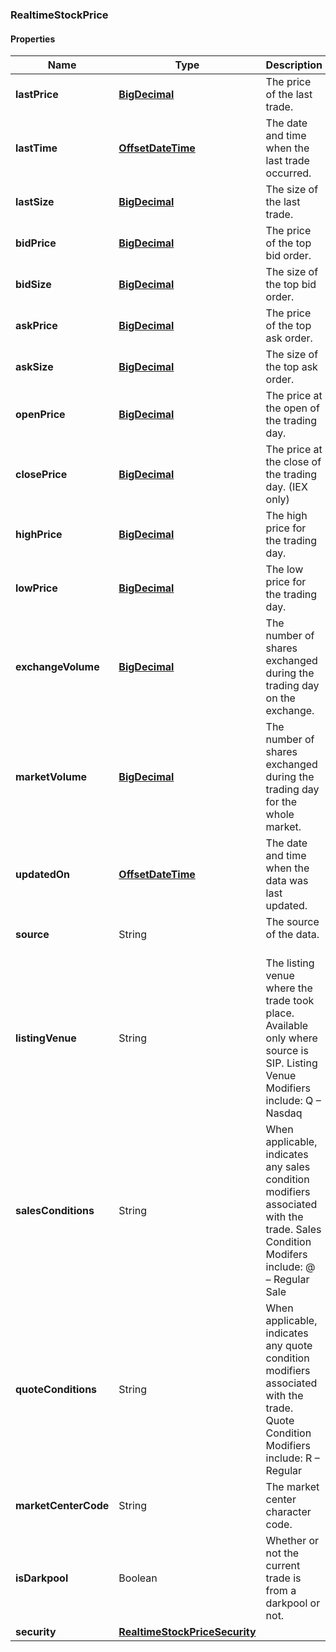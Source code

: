
[//]: # (CLASS:RealtimeStockPrice)

[//]: # (KIND:object)

### RealtimeStockPrice

#### Properties

[//]: # (START_DEFINITION)

Name | Type | Description
------------ | ------------- | -------------
**lastPrice** | [**BigDecimal**](BigDecimal.md) | The price of the last trade. &nbsp;
**lastTime** | [**OffsetDateTime**](OffsetDateTime.md) | The date and time when the last trade occurred. &nbsp;
**lastSize** | [**BigDecimal**](BigDecimal.md) | The size of the last trade. &nbsp;
**bidPrice** | [**BigDecimal**](BigDecimal.md) | The price of the top bid order. &nbsp;
**bidSize** | [**BigDecimal**](BigDecimal.md) | The size of the top bid order. &nbsp;
**askPrice** | [**BigDecimal**](BigDecimal.md) | The price of the top ask order. &nbsp;
**askSize** | [**BigDecimal**](BigDecimal.md) | The size of the top ask order. &nbsp;
**openPrice** | [**BigDecimal**](BigDecimal.md) | The price at the open of the trading day. &nbsp;
**closePrice** | [**BigDecimal**](BigDecimal.md) | The price at the close of the trading day. (IEX only) &nbsp;
**highPrice** | [**BigDecimal**](BigDecimal.md) | The high price for the trading day. &nbsp;
**lowPrice** | [**BigDecimal**](BigDecimal.md) | The low price for the trading day. &nbsp;
**exchangeVolume** | [**BigDecimal**](BigDecimal.md) | The number of shares exchanged during the trading day on the exchange. &nbsp;
**marketVolume** | [**BigDecimal**](BigDecimal.md) | The number of shares exchanged during the trading day for the whole market. &nbsp;
**updatedOn** | [**OffsetDateTime**](OffsetDateTime.md) | The date and time when the data was last updated. &nbsp;
**source** | String | The source of the data. &nbsp;
**listingVenue** | String | The listing venue where the trade took place. Available only where source is SIP. Listing Venue Modifiers include: Q – Nasdaq | N – NYSE | A – NYSE American | P – NYSE Arca | u – Other OTC Markets | V – Investors Exchange LLC  &nbsp;
**salesConditions** | String | When applicable, indicates any sales condition modifiers associated with the trade. Sales Condition Modifers include: @ – Regular Sale | A – Acquisition | B – Bunched Trade | C – Cash Sale | D – Distribution | E – Placeholder | F – Intermarket Sweep | G – Bunched Sold Trade  | H – Priced Variation Trade | I – Odd Lot Trade | K – Rule 155 Trade (AMEX) | L – Sold Last | M – Market Center Official Close | N – Next Day | O – Opening Prints  | P – Prior Reference Price | Q – Market Center Official Open | R – Seller | S – Split Trade | T – Form T | U – Extended Trading Hours (Sold Out of Sequence)  | V – Contingent Trade | W – Average Price Trade | X – Cross/Periodic Auction Trade | Y – Yellow Flag Regular Trade | Z – Sold (Out of Sequence)  | 1 – Stopped Stock (Regular Trade) | 4 – Derivatively Priced | 5 – Re-Opening Prints | 6 – Closing Prints | 7 – Qualified Contingent Trade (QCT)  | 8 – Placeholder for 611 Exempt | 9 – Corrected Consolidated Close (Per Listing Market)  &nbsp;
**quoteConditions** | String | When applicable, indicates any quote condition modifiers associated with the trade. Quote Condition Modifiers include: R – Regular | A – Slow on Ask | – Slow on Bid | C – Closing | D – News Dissemination | F – Slow on ASK (LRP or Gap Quote)  | E – Slow on Bid (LRP or Gap Quote) | G – Trading Range Indication | H – Slow on Bid and Ask | I – Order Imbalance  |  J – Due to Related - News Dissemination | K – Due to Related - News Pending | O – Open | L – Closed  | M – Volatility Trading Pause | N – Non-Firm Quote | O – Opening | P – News Pending | S – Due to Related  | T – Resume | U – Slow on Bid and Ask (LRP or Gap Quote) | V – In View of Common | W – Slow on Bid and Ask (LRP or Gap Quote)  | X – Equipment Changeover | Y – Sub-Penny Trading | Z – No Open / No Resume | F – Fast Trading | U – Slow on Bid and Ask (Non-Firm)  | One-Sided – One-Sided | X – Order Influx | 0 – Special Opening Quote | Halted – Halted | Benchmark – Benchmark | Implied – Implied  | Exchange Best – Exchange Best | 1 – Market Wide Circuit Breaker Level 1 | 2 – Market Wide Circuit Breaker Level 2  | 3 – Market Wide Circuit Breaker Level 3 | Rotation – Rotation | Auto Exec Eligible – Auto Exec Eligible | Bid Side Firm – Bid Side Firm  | Ask Side Firm – Ask Side Firm | 4 – On Demand Intraday Auction | I – Indicative Value (OPRA) | 45 – Additional Information Required (CTS)  | 46 – Regulatory Concern (CTS) | 47 – Merger Effective | 49 – Corporate Action (CTS) | 50 – New Security Offering (CTS)  | 51 – Intraday Indicative Value Unavailable (CTS)  &nbsp;
**marketCenterCode** | String | The market center character code. &nbsp;
**isDarkpool** | Boolean | Whether or not the current trade is from a darkpool or not. &nbsp;
**security** | [**RealtimeStockPriceSecurity**](RealtimeStockPriceSecurity.md) |  &nbsp;

[//]: # (END_DEFINITION)


[//]: # (CONTAINED_CLASS:BigDecimal)


[//]: # (CONTAINED_CLASS:OffsetDateTime)


[//]: # (CONTAINED_CLASS:BigDecimal)


[//]: # (CONTAINED_CLASS:BigDecimal)


[//]: # (CONTAINED_CLASS:BigDecimal)


[//]: # (CONTAINED_CLASS:BigDecimal)


[//]: # (CONTAINED_CLASS:BigDecimal)


[//]: # (CONTAINED_CLASS:BigDecimal)


[//]: # (CONTAINED_CLASS:BigDecimal)


[//]: # (CONTAINED_CLASS:BigDecimal)


[//]: # (CONTAINED_CLASS:BigDecimal)


[//]: # (CONTAINED_CLASS:BigDecimal)


[//]: # (CONTAINED_CLASS:BigDecimal)


[//]: # (CONTAINED_CLASS:OffsetDateTime)


[//]: # (CONTAINED_CLASS:RealtimeStockPriceSecurity)





